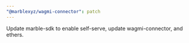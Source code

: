 ```yaml
---
"@marblexyz/wagmi-connector": patch
---
```


Update marble-sdk to enable self-serve, update wagmi-connector, and ethers.
